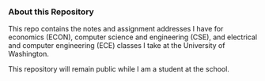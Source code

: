 ### About this Repository

This repo contains the notes and assignment addresses I have for economics (ECON), computer science and engineering (CSE), and electrical and computer engineering (ECE) classes I take at the University of Washington. 

This repository will remain public while I am a student at the school. 
